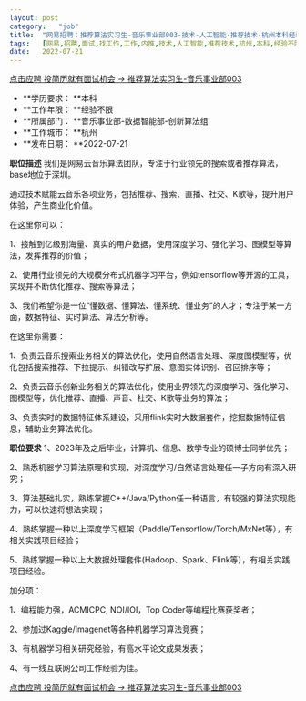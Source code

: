 ```yaml
---
layout:	post
category:	"job"
title:	"网易招聘：推荐算法实习生-音乐事业部003-技术-人工智能-推荐技术-杭州本科经验不限"
tags:	[网易,招聘,面试,找工作,工作,内推,技术,人工智能,推荐技术,杭州,本科,经验不限]
date:	2022-07-21
---
```


[点击应聘 投简历就有面试机会 -> 推荐算法实习生-音乐事业部003](http://mobile.bole.netease.com/bole/boleDetail?id=36279&employeeId=346f03c3cda5f04c&key=all)



- **学历要求： **本科
- **工作年限： **经验不限
- **所属部门： **音乐事业部-数据智能部-创新算法组
- **工作城市： **杭州
- **发布日期： **2022-07-21



**职位描述**
我们是网易云音乐算法团队，专注于行业领先的搜索或者推荐算法，base地位于深圳。

通过技术赋能云音乐各项业务，包括推荐、搜索、直播、社交、K歌等，提升用户体验，产生商业化价值。

在这里你可以：

1、接触到亿级别海量、真实的用户数据，使用深度学习、强化学习、图模型等算法，发挥推荐的价值；

2、使用行业领先的大规模分布式机器学习平台，例如tensorflow等开源的工具，实现并不断优化推荐、搜索等算法；

3、我们希望你是一位“懂数据、懂算法、懂系统、懂业务”的人才；专注于某一方面，数据特征、实时算法、算法分析等。

在这里你需要：

1、负责云音乐搜索业务相关的算法优化，使用自然语言处理、深度图模型等，优化包括搜索推荐、下拉提示、纠错改写扩展、意图实体识别、召回排序等；

2、负责云音乐创新业务相关的算法优化，使用业界领先的深度学习、强化学习、图模型等，优化推荐、直播、声音、社交、K歌等业务的算法；

3、负责实时的数据特征体系建设，采用flink实时大数据套件，挖掘数据特征信息，辅助业务算法优化。



**职位要求**
1、2023年及之后毕业，计算机、信息、数学专业的硕博士同学优先；

2、熟悉机器学习算法原理和实现，对深度学习/自然语言处理任一子方向有深入研究；

3、算法基础扎实，熟练掌握C++/Java/Python任一种语言，有较强的算法实现能力，可以快速将想法实现；

4、熟练掌握一种以上深度学习框架（Paddle/Tensorflow/Torch/MxNet等），有相关实践项目经验；

5、熟练掌握一种以上大数据处理套件(Hadoop、Spark、Flink等），有相关实践项目经验。



加分项：

1、编程能力强，ACMICPC, NOI/IOI，Top Coder等编程比赛获奖者；

2、参加过Kaggle/Imagenet等各种机器学习算法竞赛；

3、有机器学习相关研究经验，有高水平论文成果发表；

4、有一线互联网公司工作经验为佳。




[点击应聘 投简历就有面试机会 -> 推荐算法实习生-音乐事业部003](http://mobile.bole.netease.com/bole/boleDetail?id=36279&employeeId=346f03c3cda5f04c&key=all)